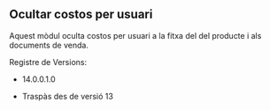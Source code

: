 Ocultar costos per usuari
--------------------------

Aquest mòdul oculta costos per usuari a la fitxa del del producte i als documents de venda.

Registre de Versions:

- 14.0.0.1.0

* Traspàs des de versió 13

